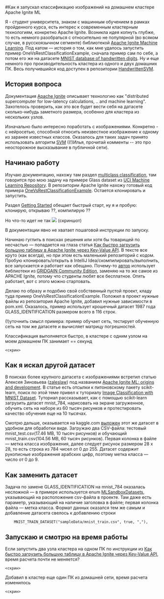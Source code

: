 #Как я запускал классификацию изображений на домашнем кластере Apache Ignite ML

Я - студент университета, знаком с машинным обучением в рамках пройденного курса, есть
интерес к современным кластерным технологиям, конкретно Apache Ignite. Возникла идея
копнуть глубже, то есть немного разобраться с относительно не популярной (во всяком 
случае, в русскоязычном сегменте) библиотекой
[Apache Ignite Machine Learning](https://ignite.apache.org/docs/latest/machine-learning/machine-learning#machine-learning).
Под катом — история о том, как мне удалось запустить пример OneVsRestClassificationExample,
сначала пример сам по себе, а потом его же на датасете
[MNIST database of handwritten digits](https://www.openml.org/d/554).
Ну и еще немного про производительность кластера из одного и двух домашних ПК. Весь
получившийся код доступен в репозитории [HandwrittenSVM](??).

## История вопроса
Документация [Apache Ignite](https://ignite.apache.org/) описывает технологию как
"distributed supercomputer for low-latency calculations, .. and machine learning".
Захотелось проверить, как это все будет вести себя на датасете сколько-нибудь заметного размера, особенно
для кластера из нескольких узлов.

Изначально было интересно поработать с изображениями. Конкретно - с нейросетью, способной относить неизвестное
изображение к одному из заранее известных классов. Оказалось для таких задач принято использовать алгоритм
[SVM](https://habr.com/ru/post/428503/) ((!)Илья, прочитай комменты -- это про неосторожное высказывание
в публичной сети).

## Начинаю работу
Изучаю документацию, нахожу там раздел
[multiclass classification](https://ignite.apache.org/docs/latest/machine-learning/multiclass-classification#multiclass-classification),
там говорится про мою задачу на примере Glass dataset из 
[UCI Machine Learning Repository](https://archive.ics.uci.edu/ml/datasets/Glass+Identification).
В репозитории Apache Ignite нахожу готовый код примера
[OneVsRestClassificationExample](https://github.com/apache/ignite/blob/master/examples/src/main/java/org/apache/ignite/examples/ml/multiclass/OneVsRestClassificationExample.java). 
Остается клонировать и запустить. 

Раздел [Getting Started](https://ignite.apache.org/docs/latest/machine-learning/machine-learning#getting-started)
обещает быстрый старт, ну я и пробую: клонирую, открываю ??, компилирую ??

Но что-то идет не так
![](https://habrastorage.org/webt/kv/po/qy/kvpoqyrz3dqumgh_sxvoanc1b6o.png) (скриншот)

В документации явно не хватает пошаговой инструкции по запуску.

Начинаю гуглить в поисках решения или хотя бы товарищей по несчастью
— попадается на глаза статья
[Как быстро загрузить большую таблицу в Apache Ignite через Key-Value API](https://habr.com/ru/post/526708/).
В тексте все круто (как всегда), но при этом есть маленький репозиторий с кодом. Пробую клонировать/открыть
в IntelliJ Idea/скомпилировать/выполнить, все запускается и работает как обещано.
Почему-то [автор](@vtch) использует библиотеки из
[GRIDGAIN Community Edition](https://www.gridgain.com/products/in-memory-computing-platform),
заменяю на то же самое из APACHE Ignite, потому что студенты любят все бесплатное. Опять работает, вот
с этого можно стартовать.

Делаю по образу и подобию свой собственный пустой проект, кладу туда пример OneVsRestClassificationExample.
Положил в проект нужные файлы из репозитория Apache Ignite, добавил нужные зависимости в pom.xml. Оказалось,
пример использует крошечный датасет 1987 года GLASS_IDENTIFICATION размером всего в 116 строк.

(!)уточнить смысл примера: пример обучает сеть, тестирует обученную сеть на том же датасете и вычисляет
матрицу погрешностей.

Классификация выполняется быстро, в кластере с одним узлом на моем домашнем ПК занимает == секунд

	<скрин>

## Как я искал другой датасет
В поисках более крупного датасета с изображениями встретил статью Алексея Зиновьева ([zaleslaw](??)) под названием 
[Apache Ignite ML: origins and development](https://zaleslaw.medium.com/apache-ignite-ml-origins-and-development-d49a19e67202).
В статье есть отсылки к питоновскому пакету scikit-learn, поиск по этой теме привел к туториалу
[Image Classification with MNIST Dataset](https://debuggercafe.com/image-classification-with-mnist-dataset).
Туториал рассказывает, как с помощью scikit-learn загрузить датасет mnist_784, нарисовать на экране загруженное, 
обучить сеть на наборе из 60 тысяч рисунков и протестировать качество обучения еще на 10 тысячах.

Смотрю дальше, оказывается на kaggle.com
[выложен](https://www.kaggle.com/oddrationale/mnist-in-csv?select=mnist_test.csv)
этот же датасет в удобном для обработки виде. Загружаю два CSV-файла: тестовый 
mnist_test.csv(17.46 MB, 10 тысяч рисунков) и обучающий mnist_train.csv(104.56 MB, 60 тысяч рисунков).
Первая колонка в файле — метка класса изображения, далее следует рисунок размером 28 х 28, то есть строка
из 784 чисел от 0 до 255. Датасет содержит рукописные изображения арабских цифр, поэтому метка класса — число
от 0 до 9. 

## Как заменить датасет
Задача по замене GLASS_IDENTIFICATION на mnist_784 оказалась несложной — в примере используется
enum [MLSandboxDatasets](ссылка_на_репозиторий), указывающий на расположение csv-файла в проекте. Там даже есть
параметр, указывающий на наличие заголовка в файле; первая колонка файла — метка класса. Формат данных
оказался тем же самым и добавление датасета свелось к добавлению строки
````
    MNIST_TRAIN_DATASET("sampleData/mnist_train.csv", true, ","),
````

## Запускаю и смотрю на время работы
Если запустить два узла кластера на одном ПК по инструкции из
[Как быстро загрузить большую таблицу в Apache Ignite через Key-Value API](https://habr.com/ru/post/526708/),
время расчета почти не меняется?

    <скрин>

Добавил в кластер еще один ПК из домашней сети, время расчета изменилось

    <скрин>
	